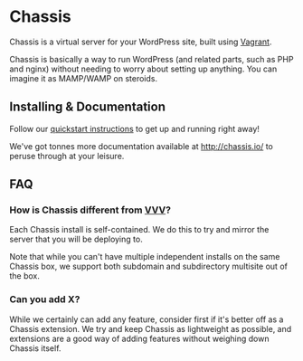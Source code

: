 # Chassis

Chassis is a virtual server for your WordPress site, built using [Vagrant][].

Chassis is basically a way to run WordPress (and related parts, such as PHP and
nginx) without needing to worry about setting up anything. You can imagine it as
MAMP/WAMP on steroids.

[Vagrant]: http://vagrantup.com/

## Installing & Documentation

Follow our [quickstart instructions](http://docs.chassis.io/en/latest/quickstart/)
to get up and running right away!

We've got tonnes more documentation available at http://chassis.io/ to peruse
through at your leisure.

## FAQ

### How is Chassis different from [VVV](https://github.com/Varying-Vagrant-Vagrants/VVV)?

Each Chassis install is self-contained. We do this to try and mirror the server
that you will be deploying to.

Note that while you can't have multiple independent installs on the same Chassis
box, we support both subdomain and subdirectory multisite out of the box.

### Can you add X?

While we certainly can add any feature, consider first if it's better off as a
Chassis extension. We try and keep Chassis as lightweight as possible, and
extensions are a good way of adding features without weighing down
Chassis itself.
